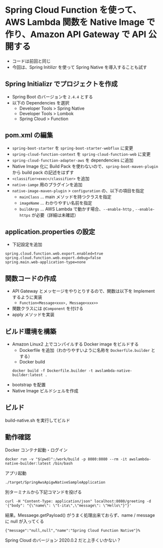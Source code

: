 # Spring Cloud Function を使って、AWS Lambda 関数を Native Image で作り、Amazon API Gateway で API 公開する

* コードは前回と同じ
* 今回は、Spring Initilizr を使って Spring Native を導入することも試す

## Spring Initializr でプロジェクトを作成

* Spring Boot のバージョンを `2.4.4` とする
* 以下の Dependencies を選択
    * Developer Tools > Spring Native
    * Developer Tools > Lombok
    * Spring Cloud > Function
    
## pom.xml の編集

* `spring-boot-starter` を `spring-boot-starter-webflux` に変更
* `spring-cloud-function-context` を `spring-cloud-function-web` に変更
* `spring-cloud-function-adapter-aws` を dependencies に追加
* Native Image 化に Build Pack を使わないので、`spring-boot-maven-plugin` から build pack の記述をはずす
* `<classifier>exec</classifier>` を追加
* `native-iamge` 用のプラグインを追加
* `native-image-maven-plugin` > `configuration` の、以下の項目を指定
  * `mainClass` … main メソッドを持つクラスを指定
  * `imageName` … わかりやすい名前を指定
  * `buildArgs` … AWS Lambda で動かす場合、`--enable-http` , `--enable-https` が必要（詳細は未確認）

## application.properties の設定

* 下記設定を追加

```
spring.cloud.function.web.export.enabled=true
spring.cloud.function.web.export.debug=false
spring.main.web-application-type=none
```

## 関数コードの作成

* API Gateway とメッセージをやりとりするので、関数は以下を Implement するように実装
  * `Function<Message<xxx>, Message<xxx>>`
* 関数クラスには `@Component` を付ける
* apply メソッドを実装

## ビルド環境を構築

* Amazon Linux2 上でコンパイルする Docker image をビルドする
  * Dockerfile を追加（わかりやすいように名称を `Dockerfile.builder` とする）
  * Docker build
  ```
  docker build -f Dockerfile.builder -t awslambda-native-builder:latest .
  ```
* bootstrap を配置
* Native Image ビルドシェルを作成

## ビルド

build-native.sh を実行してビルド

## 動作確認

Docker コンテナ起動・ログイン

```
docker run -v "$(pwd)":/work/build -p 8080:8080 --rm -it awslambda-native-builder:latest /bin/bash
```

アプリ起動

```
./target/SpringAwsApigwNativeSampleApplication
```

別ターミナルから下記コマンドを投げる

```
curl -H "Content-Type: application/json" localhost:8080/greeting -d '{"body": "{\"name\": \"t-ita\",\"message\": \"Hello\"}"}'
```

結果。Messaege.getPayload() がうまく処理出来ておらず、name / message に null が入ってくる

```
{"message":"null,null","name":"Spring Cloud Function Native"}%
```

Spring Cloud のバージョン 2020.0.2 だと上手くいかない？


